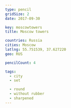 ```yaml
---
type: pencil
gridSize: 2
date: 2017-09-30

key: moscowtowers
title: Moscow towers

countries: Russia
cities: Moscow
latlng: 55.751539, 37.627220
geo: RUS

pencilCount: 4

tags:
  - city
  - set

  - round
  - without rubber
  - sharpened
---
```

